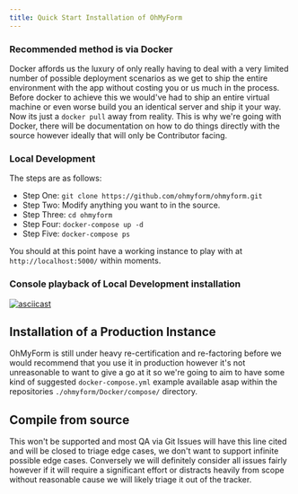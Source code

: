 ```yaml
---
title: Quick Start Installation of OhMyForm
---
```


### Recommended method is via Docker
Docker affords us the luxury of only really having to deal with a very limited number of possible deployment scenarios as we get to ship the entire environment with the app without costing you or us much in the process. Before docker to achieve this we would've had to ship an entire virtual machine or even worse build you an identical server and ship it your way.  Now its just a `docker pull` away from reality.  This is why we're going with Docker, there will be documentation on how to do things directly with the source however ideally that will only be Contributor facing.

### Local Development

The steps are as follows:
* Step One: `git clone https://github.com/ohmyform/ohmyform.git`
* Step Two: Modify anything you want to in the source.
* Step Three: `cd ohmyform`
* Step Four: `docker-compose up -d`
* Step Five: `docker-compose ps`

You should at this point have a working instance to play with at `http://localhost:5000/` within moments.

### Console playback of Local Development installation
<!-- TODO: Make sure to include asciinema embedable from https://github.com/lbryio/lbry-docker/tree/master/contrib/k8s-lbry/kick-ascii that includes an asciinema recording of the deployment of a local dev env. -->
[![asciicast](https://ohmyform.com/docs/kick-ascii/cast/dev-env-install.png)](https://ohmyform.com/docs/kick-ascii/?cast=dev-env-install&bg=dev-env-install.png)

## Installation of a Production Instance

OhMyForm is still under heavy re-certification and re-factoring before we would recommend that you use it in production however it's not unreasonable to want to give a go at it so we're going to aim to have some kind of suggested `docker-compose.yml` example available asap within the repositories `./ohmyform/Docker/compose/` directory.

## Compile from source
This won't be supported and most QA via Git Issues will have this line cited and will be closed to triage edge cases, we don't want to support infinite possible edge cases.  Conversely we will definitely consider all issues fairly however if it will require a significant effort or distracts heavily from scope without reasonable cause we will likely triage it out of the tracker.
